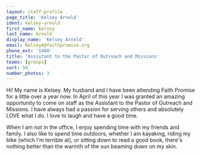 ```yaml
---
layout: staff-profile
page_title: 'Kelsey Arnold'
ident: kelsey-arnold
first_name: Kelsey
last_name: Arnold
display_name: 'Kelsey Arnold'
email: KelseyA@faithpromise.org
phone_ext: '1408'
title: 'Assistant to the Pastor of Outreach and Missions'
teams: [groups]
sort: 50
number_photos: 3
---
```


Hi! My name is Kelsey. My husband and I have been attending Faith Promise for a little over a year now. In April of this year I was granted an amazing opportunity to come on staff as the Assistant to the Pastor of Outreach and Missions. I have always had a passion for serving others and absolutely LOVE what I do. I love to laugh and have a good time.

When I am not in the office, I enjoy spending time with my friends and family. I also like to spend time outdoors, whether I am kayaking, riding my bike (which I'm terrible at), or sitting down to read a good book, there's nothing better than the warmth of the sun beaming down on my skin.